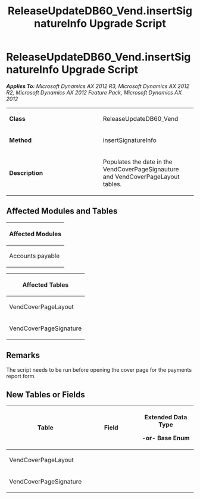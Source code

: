 ﻿---
title: ReleaseUpdateDB60_Vend.insertSignatureInfo Upgrade Script
TOCTitle: ReleaseUpdateDB60_Vend.insertSignatureInfo Upgrade Script
ms:assetid: 86ac5e7f-b7ea-5e88-3ee7-9786cb219b2e
ms:mtpsurl: https://msdn.microsoft.com/en-us/library/JJ686056(v=AX.60)
ms:contentKeyID: 49709507
ms.date: 05/18/2015
mtps_version: v=AX.60
---

# ReleaseUpdateDB60\_Vend.insertSignatureInfo Upgrade Script 


_**Applies To:** Microsoft Dynamics AX 2012 R3, Microsoft Dynamics AX 2012 R2, Microsoft Dynamics AX 2012 Feature Pack, Microsoft Dynamics AX 2012_

<table>
<colgroup>
<col style="width: 50%" />
<col style="width: 50%" />
</colgroup>
<tbody>
<tr class="odd">
<td><p><strong>Class</strong></p></td>
<td><p>ReleaseUpdateDB60_Vend</p></td>
</tr>
<tr class="even">
<td><p><strong>Method</strong></p></td>
<td><p>insertSignatureInfo</p></td>
</tr>
<tr class="odd">
<td><p><strong>Description</strong></p></td>
<td><p>Populates the date in the VendCoverPageSignauture and VendCoverPageLayout tables.</p></td>
</tr>
</tbody>
</table>


## Affected Modules and Tables

<table>
<colgroup>
<col style="width: 100%" />
</colgroup>
<thead>
<tr class="header">
<th><p>Affected Modules</p></th>
</tr>
</thead>
<tbody>
<tr class="odd">
<td><p>Accounts payable</p></td>
</tr>
</tbody>
</table>


<table>
<colgroup>
<col style="width: 100%" />
</colgroup>
<thead>
<tr class="header">
<th><p>Affected Tables</p></th>
</tr>
</thead>
<tbody>
<tr class="odd">
<td><p>VendCoverPageLayout</p></td>
</tr>
<tr class="even">
<td><p>VendCoverPageSignature</p></td>
</tr>
</tbody>
</table>


## Remarks

The script needs to be run before opening the cover page for the payments report form.

## New Tables or Fields

<table>
<colgroup>
<col style="width: 33%" />
<col style="width: 33%" />
<col style="width: 33%" />
</colgroup>
<thead>
<tr class="header">
<th><p>Table</p></th>
<th><p>Field</p></th>
<th><p>Extended Data Type</p>
<p>-or- Base Enum</p></th>
</tr>
</thead>
<tbody>
<tr class="odd">
<td><p>VendCoverPageLayout</p></td>
<td><p></p></td>
<td><p></p></td>
</tr>
<tr class="even">
<td><p>VendCoverPageSignature</p></td>
<td><p></p></td>
<td><p></p></td>
</tr>
</tbody>
</table>

  


